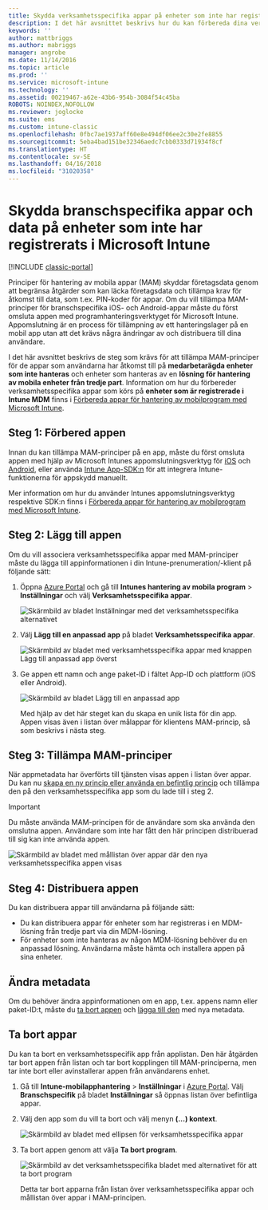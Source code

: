 ```yaml
---
title: Skydda verksamhetsspecifika appar på enheter som inte har registrerats
description: I det här avsnittet beskrivs hur du kan förbereda dina verksamhetsspecifika appar så att du kan skydda dig mot dataförlust med hjälp av principer för hantering av mobila appar.
keywords: ''
author: mattbriggs
ms.author: mabriggs
manager: angrobe
ms.date: 11/14/2016
ms.topic: article
ms.prod: ''
ms.service: microsoft-intune
ms.technology: ''
ms.assetid: 00219467-a62e-43b6-954b-3084f54c45ba
ROBOTS: NOINDEX,NOFOLLOW
ms.reviewer: joglocke
ms.suite: ems
ms.custom: intune-classic
ms.openlocfilehash: 0fbc7ae1937aff60e8e494df06ee2c30e2fe8855
ms.sourcegitcommit: 5eba4bad151be32346aedc7cbb0333d71934f8cf
ms.translationtype: HT
ms.contentlocale: sv-SE
ms.lasthandoff: 04/16/2018
ms.locfileid: "31020358"
---
```

# <a name="protect-line-of-business-apps-and-data-on-devices-that-are-not-enrolled-in-microsoft-intune"></a>Skydda branschspecifika appar och data på enheter som inte har registrerats i Microsoft Intune

[!INCLUDE [classic-portal](../includes/classic-portal.md)]

Principer för hantering av mobila appar (MAM) skyddar företagsdata genom att begränsa åtgärder som kan läcka företagsdata och tillämpa krav för åtkomst till data, som t.ex. PIN-koder för appar. Om du vill tillämpa MAM-principer för branschspecifika iOS- och Android-appar måste du först omsluta appen med programhanteringsverktyget för Microsoft Intune. Appomslutning är en process för tillämpning av ett hanteringslager på en mobil app utan att det krävs några ändringar av och distribuera till dina användare.  

I det här avsnittet beskrivs de steg som krävs för att tillämpa MAM-principer för de appar som användarna har åtkomst till på **medarbetarägda enheter som inte hanteras** och enheter som hanteras av en **lösning för hantering av mobila enheter från tredje part**.  Information om hur du förbereder verksamhetsspecifika appar som körs på **enheter som är registrerade i Intune MDM** finns i [Förbereda appar för hantering av mobilprogram med Microsoft Intune](/intune/apps-prepare-mobile-application-management).


##  <a name="step-1-prepare-the-app"></a>Steg 1: Förbered appen

Innan du kan tillämpa MAM-principer på en app, måste du först omsluta appen med hjälp av Microsoft Intunes appomslutningsverktyg för [iOS](/intune/app-wrapper-prepare-ios) och [Android](/intune/app-wrapper-prepare-android), eller använda [Intune App-SDK:n](/intune/app-sdk) för att integrera Intune-funktionerna för appskydd manuellt.

Mer information om hur du använder Intunes appomslutningsverktyg respektive SDK:n finns i [Förbereda appar för hantering av mobilprogram med Microsoft Intune](/intune/apps-prepare-mobile-application-management).

## <a name="step-2-add-the-app"></a>Steg 2: Lägg till appen

Om du vill associera verksamhetsspecifika appar med MAM-principer måste du lägga till appinformationen i din Intune-prenumeration/-klient på följande sätt:

1. Öppna [Azure Portal](https://portal.azure.com/) och gå till **Intunes hantering av mobila program** > **Inställningar** och välj **Verksamhetsspecifika appar**.

   ![Skärmbild av bladet Inställningar med det verksamhetsspecifika alternativet](../media/mam-azure-portal-lob-on-settings.png)

2. Välj **Lägg till en anpassad app** på bladet **Verksamhetsspecifika appar**.

   ![Skärmbild av bladet med verksamhetsspecifika appar med knappen Lägg till anpassad app överst](../media/mam-azure-portal-add-lob-app-action.png)
3. Ge appen ett namn och ange paket-ID i fältet App-ID och plattform (iOS eller Android).

   ![Skärmbild av bladet Lägg till en anpassad app](../media/mam-azure-portal-add-app-details.png)

   Med hjälp av det här steget kan du skapa en unik lista för din app. Appen visas även i listan över målappar för klientens MAM-princip, så som beskrivs i nästa steg.

## <a name="step-3-apply-mam-policies"></a>Steg 3: Tillämpa MAM-principer
När appmetadata har överförts till tjänsten visas appen i listan över appar. Du kan nu [skapa en ny princip eller använda en befintlig princip](create-and-deploy-mobile-app-management-policies-with-microsoft-intune.md) och tillämpa den på den verksamhetsspecifika app som du lade till i steg 2.

>[!IMPORTANT]
>Du måste använda MAM-principen för de användare som ska använda den omslutna appen.  Användare som inte har fått den här principen distribuerad till sig kan inte använda appen.


  ![Skärmbild av bladet med mållistan över appar där den nya verksamhetsspecifika appen visas](../media/mam-azure-portal-lob-on-targeted-app-list.png)
## <a name="step-4-distribute-the-app"></a>Steg 4: Distribuera appen
Du kan distribuera appar till användarna på följande sätt:
* Du kan distribuera appar för enheter som har registreras i en MDM-lösning från tredje part via din MDM-lösning.
* För enheter som inte hanteras av någon MDM-lösning behöver du en anpassad lösning. Användarna måste hämta och installera appen på sina enheter.

## <a name="change-the-metadata"></a>Ändra metadata
Om du behöver ändra appinformationen om en app, t.ex. appens namn eller paket-ID:t, måste du [ta bort appen](#remove-apps) och [lägga till den](#step-2-add-the-app) med nya metadata.

##  <a name="remove-apps"></a>Ta bort appar
Du kan ta bort en verksamhetsspecifik app från applistan. Den här åtgärden tar bort appen från listan och tar bort kopplingen till MAM-principerna, men tar inte bort eller avinstallerar appen från användarens enhet.  

1. Gå till **Intune-mobilapphantering** > **Inställningar** i [Azure Portal](https://portal.azure.com/). Välj **Branschspecifik** på bladet **Inställningar** så öppnas listan över befintliga appar.  
2. Välj den app som du vill ta bort och välj menyn **(...) kontext**.

   ![Skärmbild av bladet med ellipsen för verksamhetsspecifika appar](../media/mam-azure-portal-lob-context-menu.png)
3. Ta bort appen genom att välja **Ta bort program**.

   ![Skärmbild av det verksamhetsspecifika bladet med alternativet för att ta bort program](../media/mam-azure-portal-delete-app.png)

   Detta tar bort apparna från listan över verksamhetsspecifika appar och mållistan över appar i MAM-principen.
